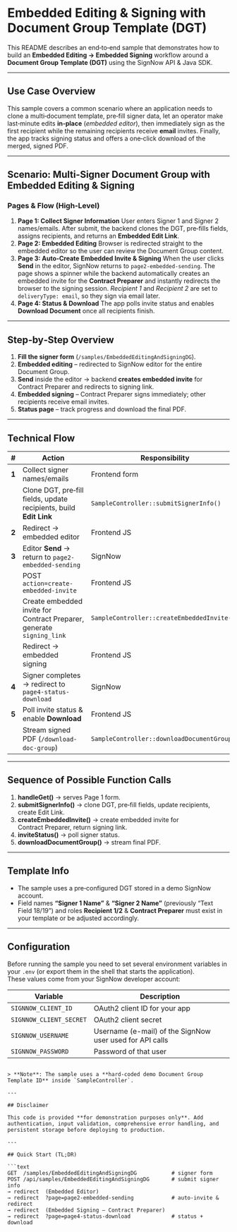 # Embedded Editing & Signing with Document Group Template (DGT)

This README describes an end‑to‑end sample that demonstrates how to build an **Embedded Editing → Embedded Signing** workflow around a **Document Group Template (DGT)** using the SignNow API & Java SDK.

---

## Use Case Overview

This sample covers a common scenario where an application needs to clone a multi‑document template, pre‑fill signer data, let an operator make last‑minute edits **in‑place** (*embedded editor*), then immediately sign as the first recipient while the remaining recipients receive **email** invites. Finally, the app tracks signing status and offers a one‑click download of the merged, signed PDF.

---

## Scenario: Multi‑Signer Document Group with Embedded Editing & Signing

### Pages & Flow (High‑Level)

1. **Page 1: Collect Signer Information**
   User enters Signer 1 and Signer 2 names/emails. After submit, the backend clones the DGT, pre‑fills fields, assigns recipients, and returns an **Embedded Edit Link**.
2. **Page 2: Embedded Editing**
   Browser is redirected straight to the embedded editor so the user can review the Document Group content.
3. **Page 3: Auto‑Create Embedded Invite & Signing**
   When the user clicks **Send** in the editor, SignNow returns to `page2-embedded-sending`. The page shows a spinner while the backend automatically creates an embedded invite for the **Contract Preparer** and instantly redirects the browser to the signing session. *Recipient 1* and *Recipient 2* are set to `deliveryType: email`, so they sign via email later.
4. **Page 4: Status & Download**
   The app polls invite status and enables **Download Document** once all recipients finish.

---

## Step‑by‑Step Overview

1. **Fill the signer form** (`/samples/EmbeddedEditingAndSigningDG`).
2. **Embedded editing** – redirected to SignNow editor for the entire Document Group.
3. **Send** inside the editor → backend **creates embedded invite** for Contract Preparer and redirects to signing link.
4. **Embedded signing** – Contract Preparer signs immediately; other recipients receive email invites.
5. **Status page** – track progress and download the final PDF.

---

## Technical Flow

| #     | Action                                                                | Responsibility                              | Code Location              |
| ----- | --------------------------------------------------------------------- | ------------------------------------------- | -------------------------- |
| **1** | Collect signer names/emails                                           | Frontend form                               | `index.blade.php`          |
|       | Clone DGT, pre‑fill fields, update recipients, build **Edit Link**    | `SampleController::submitSignerInfo()`      | `SampleController.php`     |
| **2** | Redirect → embedded editor                                            | Frontend JS                                 | `index.blade.php`          |
| **3** | Editor **Send** → return to `page2-embedded-sending`                  | SignNow                                     | Redirect URL in controller |
|       | POST `action=create-embedded-invite`                                  | Frontend JS                                 | `index.blade.php`          |
|       | Create embedded invite for Contract Preparer, generate `signing_link` | `SampleController::createEmbeddedInvite()`  | `SampleController.php`     |
|       | Redirect → embedded signing                                           | Frontend JS                                 | `index.blade.php`          |
| **4** | Signer completes → redirect to `page4-status-download`                | SignNow                                     | Redirect URL in invite     |
| **5** | Poll invite status & enable **Download**                              | Frontend JS                                 | `index.blade.php`          |
|       | Stream signed PDF (`/download-doc-group`)                             | `SampleController::downloadDocumentGroup()` | `SampleController.php`     |

---

## Sequence of Possible Function Calls

1. **handleGet()** → serves Page 1 form.
2. **submitSignerInfo()** → clone DGT, pre‑fill fields, update recipients, create Edit Link.
3. **createEmbeddedInvite()** → create embedded invite for Contract Preparer, return signing link.
4. **inviteStatus()** → poll signer status.
5. **downloadDocumentGroup()** → stream final PDF.

---

## Template Info

* The sample uses a pre‑configured DGT stored in a demo SignNow account.
* Field names **“Signer 1 Name”** & **“Signer 2 Name”** (previously “Text Field 18/19”) and roles **Recipient 1/2** & **Contract Preparer** must exist in your template or be adjusted accordingly.

---

## Configuration

Before running the sample you need to set several environment variables in your `.env` (or export them in the shell that starts the application).  
These values come from your SignNow developer account:

| Variable | Description |
| -------- | ----------- |
| `SIGNNOW_CLIENT_ID` | OAuth2 client ID for your app |
| `SIGNNOW_CLIENT_SECRET` | OAuth2 client secret |
| `SIGNNOW_USERNAME` | Username (e-mail) of the SignNow user used for API calls |
| `SIGNNOW_PASSWORD` | Password of that user |

```

> **Note**: The sample uses a **hard-coded demo Document Group Template ID** inside `SampleController`.  

---

## Disclaimer

This code is provided **for demonstration purposes only**. Add authentication, input validation, comprehensive error handling, and persistent storage before deploying to production.

---

## Quick Start (TL;DR)

```text
GET  /samples/EmbeddedEditingAndSigningDG           # signer form
POST /api/samples/EmbeddedEditingAndSigningDG       # submit signer info
→ redirect  (Embedded Editor)
→ redirect  ?page=page2-embedded-sending            # auto‑invite & redirect
→ redirect  (Embedded Signing — Contract Preparer)
→ redirect  ?page=page4-status-download             # status + download
```
